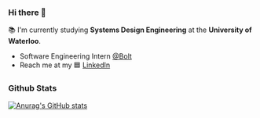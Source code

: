 ### Hi there 👋

:books: I'm currently studying **Systems Design Engineering** at the **University of Waterloo**. 

- Software Engineering Intern [@Bolt](https://bolt.com)
- Reach me at my 🟦 [LinkedIn](https://www.linkedin.com/in/danielkim2000/)

### Github Stats 
[![Anurag's GitHub stats](https://github-readme-stats.vercel.app/api?username=dannyhkim&show_icons=true&theme=dark)
](https://github.com/anuraghazra/github-readme-stats)


